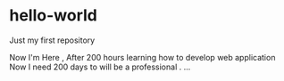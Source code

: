 # hello-world
Just my first repository

Now I'm Here , After 200 hours learning how to develop web application Now I need 200 days to will be a professional .
...
